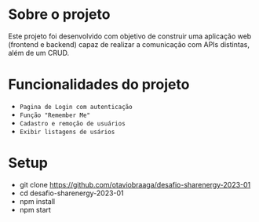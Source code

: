 # Sobre o projeto
Este projeto foi desenvolvido com objetivo de construir uma aplicação web (frontend e backend) capaz de realizar a comunicação com APIs distintas, além de um CRUD.

# Funcionalidades do projeto

- `Pagina de Login com autenticação`
- `Função "Remember Me"`
- `Cadastro e remoção de usuários`
- `Exibir listagens de usários`

# Setup 
 
 - git clone https://github.com/otaviobraaga/desafio-sharenergy-2023-01
 - cd desafio-sharenergy-2023-01
 - npm install
 - npm start